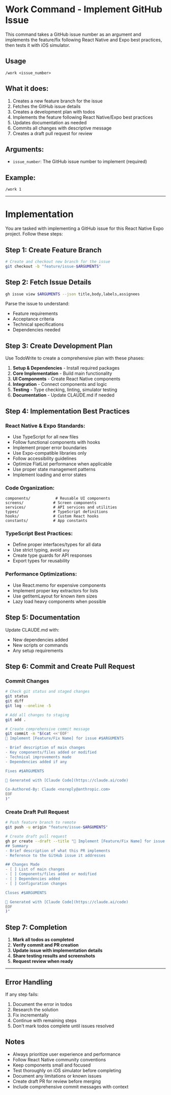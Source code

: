 # Work Command - Implement GitHub Issue

This command takes a GitHub issue number as an argument and implements the feature/fix following React Native and Expo best practices, then tests it with iOS simulator.

## Usage
```
/work <issue_number>
```

## What it does:
1. Creates a new feature branch for the issue
2. Fetches the GitHub issue details
3. Creates a development plan with todos
4. Implements the feature following React Native/Expo best practices
5. Updates documentation as needed
6. Commits all changes with descriptive message
7. Creates a draft pull request for review

## Arguments:
- `issue_number`: The GitHub issue number to implement (required)

## Example:
```
/work 1
```

---

# Implementation

You are tasked with implementing a GitHub issue for this React Native Expo project. Follow these steps:

## Step 1: Create Feature Branch
```bash
# Create and checkout new branch for the issue
git checkout -b "feature/issue-$ARGUMENTS"
```

## Step 2: Fetch Issue Details
```bash
gh issue view $ARGUMENTS --json title,body,labels,assignees
```

Parse the issue to understand:
- Feature requirements
- Acceptance criteria  
- Technical specifications
- Dependencies needed

## Step 3: Create Development Plan
Use TodoWrite to create a comprehensive plan with these phases:
1. **Setup & Dependencies** - Install required packages
2. **Core Implementation** - Build main functionality  
3. **UI Components** - Create React Native components
4. **Integration** - Connect components and logic
5. **Testing** - Type checking, linting, simulator testing
6. **Documentation** - Update CLAUDE.md if needed

## Step 4: Implementation Best Practices

### React Native & Expo Standards:
- Use TypeScript for all new files
- Follow functional components with hooks
- Implement proper error boundaries
- Use Expo-compatible libraries only
- Follow accessibility guidelines
- Optimize FlatList performance when applicable
- Use proper state management patterns
- Implement loading and error states

### Code Organization:
```
components/           # Reusable UI components
screens/             # Screen components  
services/            # API services and utilities
types/               # TypeScript definitions
hooks/               # Custom React hooks
constants/           # App constants
```

### TypeScript Best Practices:
- Define proper interfaces/types for all data
- Use strict typing, avoid `any`
- Create type guards for API responses
- Export types for reusability

### Performance Optimizations:
- Use React.memo for expensive components
- Implement proper key extractors for lists
- Use getItemLayout for known item sizes
- Lazy load heavy components when possible

## Step 5: Documentation
Update CLAUDE.md with:
- New dependencies added
- New scripts or commands
- Any setup requirements

## Step 6: Commit and Create Pull Request

### Commit Changes
```bash
# Check git status and staged changes
git status
git diff
git log --oneline -5

# Add all changes to staging
git add .

# Create comprehensive commit message
git commit -m "$(cat <<'EOF'
🎯 Implement [Feature/Fix Name] for issue #$ARGUMENTS

- Brief description of main changes
- Key components/files added or modified
- Technical improvements made
- Dependencies added if any

Fixes #$ARGUMENTS

🤖 Generated with [Claude Code](https://claude.ai/code)

Co-Authored-By: Claude <noreply@anthropic.com>
EOF
)"
```

### Create Draft Pull Request
```bash
# Push feature branch to remote
git push -u origin "feature/issue-$ARGUMENTS"

# Create draft pull request
gh pr create --draft --title "🎯 Implement [Feature/Fix Name] for issue #$ARGUMENTS" --body "$(cat <<'EOF'
## Summary
- Brief description of what this PR implements
- Reference to the GitHub issue it addresses

## Changes Made
- [ ] List of main changes
- [ ] Components/files added or modified
- [ ] Dependencies added
- [ ] Configuration changes

Closes #$ARGUMENTS

🤖 Generated with [Claude Code](https://claude.ai/code)
EOF
)"
```

## Step 7: Completion
1. **Mark all todos as completed**
2. **Verify commit and PR creation**
3. **Update issue with implementation details**
4. **Share testing results and screenshots**
5. **Request review when ready**

---

## Error Handling
If any step fails:
1. Document the error in todos
2. Research the solution
3. Fix incrementally
4. Continue with remaining steps
5. Don't mark todos complete until issues resolved

## Notes
- Always prioritize user experience and performance
- Follow React Native community conventions
- Keep components small and focused
- Test thoroughly on iOS simulator before completing
- Document any limitations or known issues
- Create draft PR for review before merging
- Include comprehensive commit messages with context

